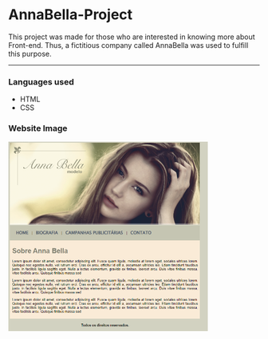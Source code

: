 # AnnaBella-Project
This project was made for those who are interested in knowing more about Front-end. Thus, a fictitious company called AnnaBella was used to fulfill this purpose.
<hr>

### Languages used
* HTML
* CSS

### Website Image
<img src="images/site-image.PNG" alt="Website image" width="400">
